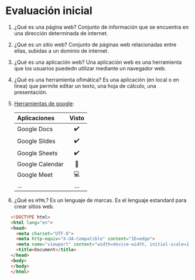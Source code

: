 # Evaluación inicial

1. ¿Qué es una página web?
Conjunto de información que se encuentra en una dirección determinada de internet.

2. ¿Qué es un sitio web?
Conjunto de páginas web relacionadas entre ellas, subidas a un dominio de internet.

3. ¿Qué es una aplicación web?
Una aplicación web es una herramienta que los usuarios puededn utilizar mediante un navegador web.

4. ¿Qué es una herramienta ofimática?
Es una aplicación (en local o en linea) que permite editar un texto, una hoja de cálculo, una presentación.

5. [Herramientas de google](https://www.google.com/intl/es-419/chrome/browser-tools/):

   | Aplicaciones | Visto |
   | :--- | :---: |
   | Google Docs | :heavy_check_mark: |
   | Google Slides | :heavy_check_mark: |
   | Google Sheets | :heavy_check_mark: |
   | Google Calendar | :calendar: |
   | Google Meet | :computer: |
   | ... | ... |

6. ¿Qué es ``HTML``?
    Es un lenguaje de marcas. Es el lenguaje estandard para crear sitios web.

```html
  <!DOCTYPE html>
  <html lang="en">
  <head>
    <meta charset="UTF-8">
    <meta http-equiv="X-UA-Compatible" content="IE=edge">
    <meta name="viewport" content="width=device-width, initial-scale=1.0">
    <title>Document</title>
  </head>
  <body>
  </body>
  </html>
```
